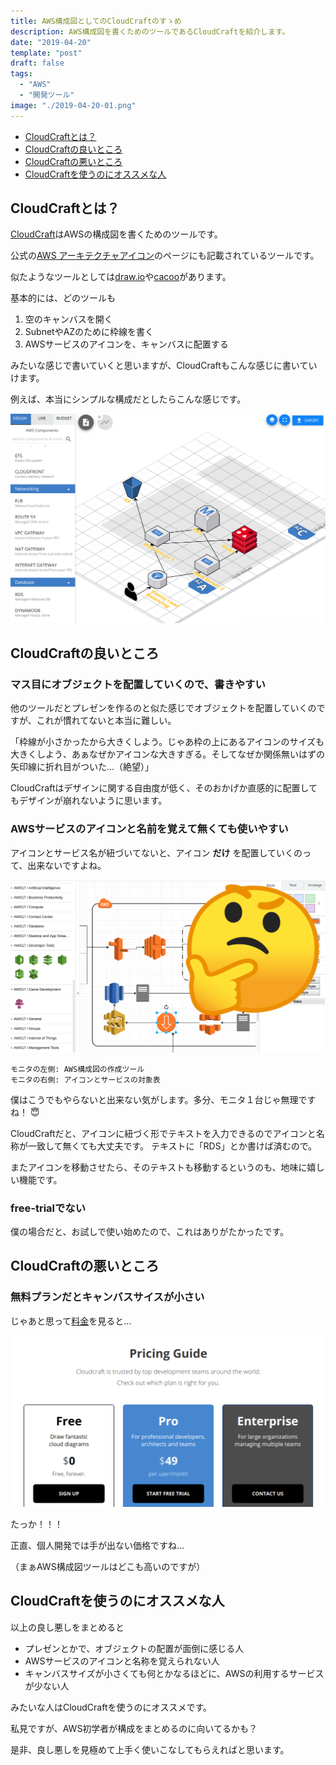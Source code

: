 ```yaml
---
title: AWS構成図としてのCloudCraftのすゝめ
description: AWS構成図を書くためのツールであるCloudCraftを紹介します。
date: "2019-04-20"
template: "post"
draft: false
tags:
  - "AWS"
  - "開発ツール"
image: "./2019-04-20-01.png"
---
```


- [CloudCraftとは？](#cloudcraftとは？)
- [CloudCraftの良いところ](#cloudcraftの良いところ)
- [CloudCraftの悪いところ](#cloudcraftの悪いところ)
- [CloudCraftを使うのにオススメな人](#cloudcraftを使うのにオススメな人)

## CloudCraftとは？

[CloudCraft](https://cloudcraft.co/)はAWSの構成図を書くためのツールです。

公式の[AWS アーキテクチャアイコン](https://aws.amazon.com/jp/architecture/icons/)のページにも記載されているツールです。

似たようなツールとしては[draw.io](https://www.draw.io/)や[cacoo](https://cacoo.com/)があります。

基本的には、どのツールも

1. 空のキャンバスを開く
2. SubnetやAZのために枠線を書く
3. AWSサービスのアイコンを、キャンバスに配置する

みたいな感じで書いていくと思いますが、CloudCraftもこんな感じに書いていけます。

例えば、本当にシンプルな構成だとしたらこんな感じです。

![sample](./2019-04-20-02.png)

## CloudCraftの良いところ
### マス目にオブジェクトを配置していくので、書きやすい
他のツールだとプレゼンを作るのと似た感じでオブジェクトを配置していくのですが、これが慣れてないと本当に難しい。

「枠線が小さかったから大きくしよう。じゃあ枠の上にあるアイコンのサイズも大きくしよう、あぁなぜかアイコンな大きすぎる。そしてなぜか関係無いはずの矢印線に折れ目がついた...（絶望）」

CloudCraftはデザインに関する自由度が低く、そのおかげか直感的に配置してもデザインが崩れないように思います。

### AWSサービスのアイコンと名前を覚えて無くても使いやすい
アイコンとサービス名が紐づいてないと、アイコン **だけ** を配置していくのって、出来ないですよね。

![sample2](./2019-04-20-03.png)

```
モニタの左側: AWS構成図の作成ツール
モニタの右側: アイコンとサービスの対象表
```

僕はこうでもやらないと出来ない気がします。多分、モニタ１台じゃ無理ですね！ :innocent:

CloudCraftだと、アイコンに紐づく形でテキストを入力できるのでアイコンと名称が一致して無くても大丈夫です。
テキストに「RDS」とか書けば済むので。

またアイコンを移動させたら、そのテキストも移動するというのも、地味に嬉しい機能です。

### free-trialでない
僕の場合だと、お試しで使い始めたので、これはありがたかったです。

## CloudCraftの悪いところ
### 無料プランだとキャンバスサイスが小さい
じゃあと思って[料金](https://cloudcraft.co/pricing)を見ると...

![sample3](./2019-04-20-04.png)

たっか！！！

正直、個人開発では手が出ない価格ですね…

（まぁAWS構成図ツールはどこも高いのですが）

## CloudCraftを使うのにオススメな人
以上の良し悪しをまとめると

- プレゼンとかで、オブジェクトの配置が面倒に感じる人
- AWSサービスのアイコンと名称を覚えられない人
- キャンバスサイズが小さくても何とかなるほどに、AWSの利用するサービスが少ない人

みたいな人はCloudCraftを使うのにオススメです。

私見ですが、AWS初学者が構成をまとめるのに向いてるかも？

是非、良し悪しを見極めて上手く使いこなしてもらえればと思います。
